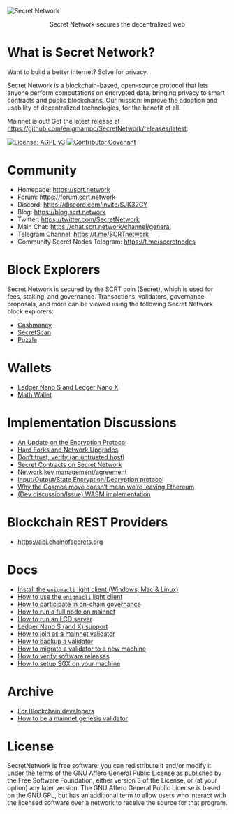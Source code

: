![Secret Network](/logo.png)

<p align="center">
Secret Network secures the decentralized web
</p>

# What is Secret Network?

Want to build a better internet? Solve for privacy.

Secret Network is a blockchain-based, open-source protocol that lets anyone perform computations on encrypted data, bringing privacy to smart contracts and public blockchains. Our mission: improve the adoption and usability of decentralized technologies, for the benefit of all.

Mainnet is out! Get the latest release at https://github.com/enigmampc/SecretNetwork/releases/latest.

[![License: AGPL v3](https://img.shields.io/badge/License-AGPL%20v3-blue.svg)](https://www.gnu.org/licenses/agpl-3.0) [![Contributor Covenant](https://img.shields.io/badge/Contributor%20Covenant-v2.0%20adopted-ff69b4.svg)](CODE_OF_CONDUCT.md)

# Community

- Homepage: https://scrt.network
- Forum: https://forum.scrt.network
- Discord: https://discord.com/invite/SJK32GY
- Blog: https://blog.scrt.network
- Twitter: https://twitter.com/SecretNetwork
- Main Chat: https://chat.scrt.network/channel/general
- Telegram Channel: https://t.me/SCRTnetwork
- Community Secret Nodes Telegram: https://t.me/secretnodes

# Block Explorers

Secret Network is secured by the SCRT coin (Secret), which is used for fees, staking, and governance. Transactions, validators, governance proposals, and more can be viewed using the following Secret Network block explorers:

- [Cashmaney](https://explorer.cashmaney.com)
- [SecretScan](https://secretscan.io)
- [Puzzle](https://puzzle-staging.secretnodes.org/enigma/chains/enigma-1)

# Wallets

- [Ledger Nano S and Ledger Nano X](/docs/ledger-nano-s.md)
- [Math Wallet](https://mathwallet.org/web/enigma)

# Implementation Discussions

- [An Update on the Encryption Protocol](https://forum.enigma.co/t/an-update-on-the-encryption-protocol/1641)
- [Hard Forks and Network Upgrades](https://forum.enigma.co/t/hard-forks-and-network-upgrades/1670)
- [Don’t trust, verify (an untrusted host)](https://forum.scrt.network/t/dont-trust-verify-an-untrusted-host/1669)
- [Secret Contracts on Secret Network](https://forum.enigma.co/t/secret-contracts-on-enigma-blockchain/1284)
- [Network key management/agreement](https://forum.enigma.co/t/network-key-management-agreement/1324)
- [Input/Output/State Encryption/Decryption protocol](https://forum.enigma.co/t/input-output-state-encryption-decryption-protocol/1325)
- [Why the Cosmos move doesn’t mean we’re leaving Ethereum](https://forum.enigma.co/t/why-the-cosmos-move-doesnt-mean-were-leaving-ethereum/1301)
- [(Dev discussion/Issue) WASM implementation](https://forum.enigma.co/t/dev-discussion-issue-wasm-implementation/1303)

# Blockchain REST Providers

- https://api.chainofsecrets.org

# Docs

- [Install the `enigmacli` light client (Windows, Mac & Linux)](/docs/light-client-mainnet.md)
- [How to use the `enigmacli` light client](/docs/enigmacli.md)
- [How to participate in on-chain governance](docs/using-governance.md)
- [How to run a full node on mainnet](/docs/validators-and-full-nodes/run-full-node-mainnet.md)
- [How to run an LCD server](/docs/lcd-server-example.service)
- [Ledger Nano S (and X) support](/docs/ledger-nano-s.md)
- [How to join as a mainnet validator](/docs/validators-and-full-nodes/join-validator-mainnet.md)
- [How to backup a validator](/docs/validators-and-full-nodes/backup-a-validator.md)
- [How to migrate a validator to a new machine](/docs/validators-and-full-nodes/migrate-a-validator.md)
- [How to verify software releases](/docs/verify-releases.md)
- [How to setup SGX on your machine](/docs/dev/setup-sgx.md)

# Archive

- [For Blockchain developers](/docs/dev/for-enigma-blockchain-devs.md)
- [How to be a mainnet genesis validator](/docs/genesis/genesis-validator-mainnet.md)

# License

SecretNetwork is free software: you can redistribute it and/or modify it under the terms of the [GNU Affero General Public License](LICENSE) as published by the Free Software Foundation, either version 3 of the License, or (at your option) any later version. The GNU Affero General Public License is based on the GNU GPL, but has an additional term to allow users who interact with the licensed software over a network to receive the source for that program.
